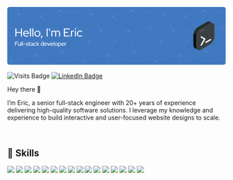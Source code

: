 ![Eric's GitHub Banner](./github-header-image.png)

![Visits Badge](https://badges.pufler.dev/visits/ericsandvick/ericsandvick)
[![LinkedIn Badge](https://img.shields.io/badge/LinkedIn-Profile-informational?style=flat&logo=linkedin&logoColor=white&color=0D76A8)](https://www.linkedin.com/in/eric-sandvick-51640571/)


Hey there 👋

I’m Eric, a senior full-stack engineer with 20+ years of experience delivering high-quality software solutions. I leverage my knowledge and experience to build interactive and user-focused website designs to scale.  

<br>

## 💼 Skills

![](https://img.shields.io/badge/Cloud-Azure_Functions-informational?style=flat&logo=Java&logoColor=white&color=4078c0)
![](https://img.shields.io/badge/Cloud-Azure_Data_Factory-informational?style=flat&logo=Java&logoColor=white&color=4078c0)
![](https://img.shields.io/badge/Cloud-Azure_Storage-informational?style=flat&logo=AzureStorage&logoColor=white&color=4078c0)
![](https://img.shields.io/badge/Code-Html-informational?style=flat&logo=html5&logoColor=white&color=4078c0)
![](https://img.shields.io/badge/Code-JavaScript-informational?style=flat&logo=JavaScript&logoColor=white&color=4078c0)
![](https://img.shields.io/badge/Code-Java-informational?style=flat&logo=Java&logoColor=white&color=4078c0)
![](https://img.shields.io/badge/Code-CSharp-informational?style=flat&logo=c-sharp&logoColor=white&color=4078c0)
![](https://img.shields.io/badge/Code-.NET-informational?style=flat&logo=.net&logoColor=white&color=4078c0)
![](https://img.shields.io/badge/Database-SQL_Server-informational?style=flat&logo=SQLServer&logoColor=white&color=4078c0)
![](https://img.shields.io/badge/Database-NoSQL-informational?style=flat&logo=NoSQL&logoColor=white&color=4078c0)
![](https://img.shields.io/badge/Database-MySQL-informational?style=flat&logo=MySQL&logoColor=white&color=4078c0)
![](https://img.shields.io/badge/Style-CSS-informational?style=flat&logo=css3&logoColor=white&color=4078c0)
![](https://img.shields.io/badge/Tools-SonarQube-informational?style=flat&logo=SonarQube&logoColor=white&color=4078c0)
![](https://img.shields.io/badge/Tools-Power_BI-informational?style=flat&logo=PowerBI&logoColor=white&color=4078c0)
![](https://img.shields.io/badge/Tools-Postman-informational?style=flat&logo=Postman&logoColor=white&color=4078c0)
![](https://img.shields.io/badge/Tools-Jira-informational?style=flat&logo=Jira-Software&logoColor=white&color=4078c0)
